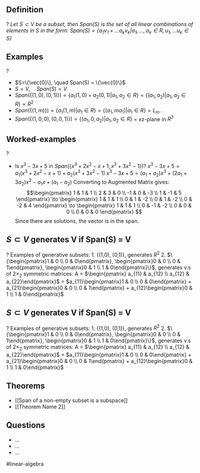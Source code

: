 ## Definition
?
*Let $S \subset V$ be a subset, then Span(S) is the set of all linear combinations of elements in S in the form:
$Span(S) = \{a_{1}v_{1}+\dots a_{k}v_{k}|a_{1},\dots,a_{k} \in R, u_{1},\dots u_{k} \in S\}$*

## Examples
?
- $S=\{\vec{0}\}, \quad Span(S) = \{\vec{0}\}$
- $S=V, \quad Span(S) = V$
- $Span(\{(1,0),(0,1)\}) = \{a_{1}(1,0)+a_{2}(0,1)|a_{1},a_{2} \in R\} = \{(a_{1},a_{2})|a_{1},a_{2} \in R\} = R^2$
- $Span(\{(1,m)\}) = \{a_{1}(1,m)|a_{1} \in R\} = \{(a_{1},ma_{1})|a_{1} \in R\} = L_{m}$
.
- $Span(\{(1,0,0),(0,0,1)\})=\{(a_{1},0,a_{2})|a_{1},a_{2} \in R\}$
	= xz-plane in $R^3$

## Worked-examples
?
- Is $x^3-3x+5$ in $Span(\{x^3+2x^2-x+1, x^3+3x^2-1\})?$
	$x^3-3x+5=a_{1}(x^3+2x^2-x+1)+a_{2}(x^3+3x^2-1)$
	$x^3-3x+5=(a_{1}+a_{2})x^3+(2a_{1}+3a_{2})x^2-a_{1}x+(a_{1}-a_{2})$
	Converting to Augmented Matrix gives:
	$$\begin{pmatrix}
	1 & 1 & 1 \\
	2 & 3 & 0 \\
	-1 & 0 & -3 \\
    1 & -1 & 5
	\end{pmatrix}
	\to
	\begin{pmatrix}
	1 & 1 & 1 \\
	0 & 1 & -2 \\
	0 & 1 & -2 \\
    0 & -2 & 4
	\end{pmatrix}
	\to
	\begin{pmatrix}
	1 & 1 & 1 \\
	0 & -1 & -2 \\
	0 & 0 & 0 \\
    0 & 0 & 0
	\end{pmatrix}
$$
	Since there are solutions, the vector is in the span.

## $S \subset V$ generates V if Span(S) = V
?
	Examples of generative subsets:
	1. {(1,0), (0,1)}, generates $R^2$
	2. $\{\begin{pmatrix}1 & 0 \\ 0 & 0\end{pmatrix}, \begin{pmatrix}0 & 0 \\ 0 & 1\end{pmatrix}, \begin{pmatrix}0 & 1 \\ 1 & 0\end{pmatrix}\}$, generates v.s of $2\times_{2}$ symmetric matrices:
    A = $\begin{pmatrix} a_{11} & a_{12} \\ a_{12} & a_{22}\end{pmatrix}$ = $a_{11}\begin{pmatrix}1 & 0 \\ 0 & 0\end{pmatrix} + a_{21}\begin{pmatrix}0 & 0 \\ 0 & 1\end{pmatrix} + a_{12}\begin{pmatrix}0 & 1 \\ 1 & 0\end{pmatrix}$

## $S \subset V$ generates V if Span(S) = V
?
	Examples of generative subsets:
	1. {(1,0), (0,1)}, generates $R^2$
	2. $\{\begin{pmatrix}1 & 0 \\ 0 & 0\end{pmatrix}, \begin{pmatrix}0 & 0 \\ 0 & 1\end{pmatrix}, \begin{pmatrix}0 & 1 \\ 1 & 0\end{pmatrix}\}$, generates v.s of $2\times_{2}$ symmetric matrices:
    A = $\begin{pmatrix} a_{11} & a_{12} \\ a_{12} & a_{22}\end{pmatrix}$ = $a_{11}\begin{pmatrix}1 & 0 \\ 0 & 0\end{pmatrix} + a_{21}\begin{pmatrix}0 & 0 \\ 0 & 1\end{pmatrix} + a_{12}\begin{pmatrix}0 & 1 \\ 1 & 0\end{pmatrix}$


## Theorems
- [[Span of a non-empty subset is a subspace]]
- [[Theorem Name 2]]

## Questions
- ...
- ...
- ...



#linear-algebra